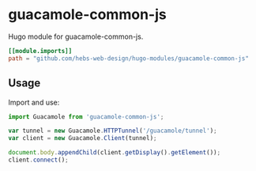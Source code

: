 # guacamole-common-js

Hugo module for guacamole-common-js.

```toml
[[module.imports]]
path = "github.com/hebs-web-design/hugo-modules/guacamole-common-js"
```

## Usage

Import and use:

```js
import Guacamole from 'guacamole-common-js';

var tunnel = new Guacamole.HTTPTunnel('/guacamole/tunnel');
var client = new Guacamole.Client(tunnel);

document.body.appendChild(client.getDisplay().getElement());
client.connect();
```
